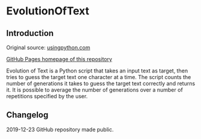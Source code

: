 # EvolutionOfText

## Introduction
Original source: [usingpython.com](usingpython.com/programs)

[GitHub Pages homepage of this repository](https://dennisreershemius.github.io/EvolutionOfText/)

Evolution of Text is a Python script that takes an input text as target, then tries to guess the target text one character at a time. The script counts the number of generations it takes to guess the target text correctly and returns it. It is possible to average the number of generations over a number of repetitions specified by the user.

## Changelog
2019-12-23 GitHub repository made public.
